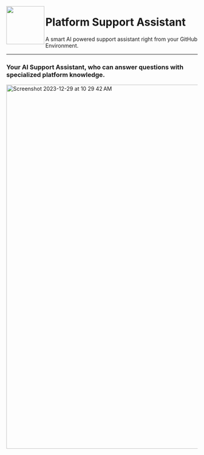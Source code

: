 <img src="https://github.com/aayvyas/platform-support/assets/108922588/9108cdd7-0823-4cb3-9117-87cd4389f9f4" align=left height="100px" width="100px"/> <h1> Platform Support Assistant</h1>
<p> A smart AI powered support assistant right from your GitHub Environment. </p>

---

### Your AI Support Assistant, who can answer questions with specialized platform knowledge.
<img width="955" alt="Screenshot 2023-12-29 at 10 29 42 AM" src="https://github.com/aayvyas/platform-support/assets/108922588/448b638a-ed3e-4a72-bf0f-d37ccd4f0fa1">
